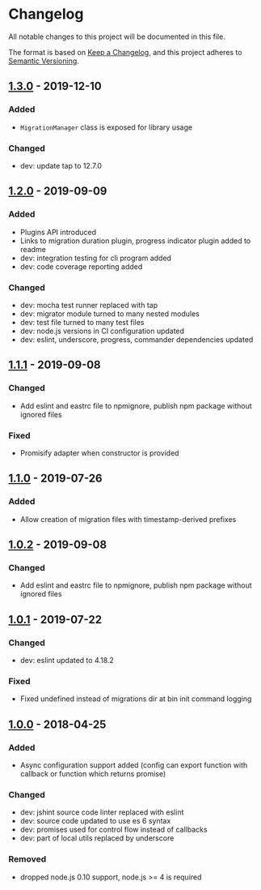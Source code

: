 # Changelog

All notable changes to this project will be documented in this file.

The format is based on [Keep a Changelog](https://keepachangelog.com/en/1.0.0/),
and this project adheres to [Semantic Versioning](https://semver.org/spec/v2.0.0.html).

## [1.3.0] - 2019-12-10
### Added
- `MigrationManager` class is exposed for library usage

### Changed
- dev: update tap to 12.7.0

## [1.2.0] - 2019-09-09
### Added
- Plugins API introduced
- Links to migration duration plugin, progress indicator plugin added to readme
- dev: integration testing for cli program added
- dev: code coverage reporting added

### Changed
- dev: mocha test runner replaced with tap
- dev: migrator module turned to many nested modules
- dev: test file turned to many test files
- dev: node.js versions in CI configuration updated
- dev: eslint, underscore, progress, commander dependencies updated

## [1.1.1] - 2019-09-08
### Changed
- Add eslint and eastrc file to npmignore, publish npm package without ignored
files

### Fixed
- Promisify adapter when constructor is provided

## [1.1.0] - 2019-07-26
### Added
- Allow creation of migration files with timestamp-derived prefixes

## [1.0.2] - 2019-09-08
### Changed
- Add eslint and eastrc file to npmignore, publish npm package without ignored
files

## [1.0.1] - 2019-07-22
### Changed
- dev: eslint updated to 4.18.2

### Fixed
- Fixed undefined instead of migrations dir at bin init command logging

## [1.0.0] - 2018-04-25
### Added
- Async configuration support added (config can export function with callback
or function which returns promise)

### Changed
- dev: jshint source code linter replaced with eslint
- dev: source code updated to use es 6 syntax
- dev: promises used for control flow instead of callbacks
- dev: part of local utils replaced by underscore

### Removed
- dropped node.js 0.10 support, node.js >= 4 is required

[1.3.0]: https://github.com/okv/east/compare/v1.2.0...v1.3.0
[1.2.0]: https://github.com/okv/east/compare/v1.1.1...v1.2.0
[1.1.1]: https://github.com/okv/east/compare/v1.1.0...v1.1.1
[1.1.0]: https://github.com/okv/east/compare/v1.0.2...v1.1.0
[1.0.2]: https://github.com/okv/east/compare/v1.0.1...v1.0.2
[1.0.1]: https://github.com/okv/east/compare/v1.0.0...v1.0.1
[1.0.0]: https://github.com/okv/east/compare/v0.5.7...v1.0.0
